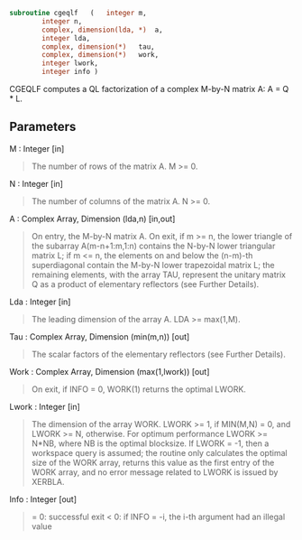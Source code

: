 ```fortran
subroutine cgeqlf	(	integer	m,
		integer	n,
		complex, dimension(lda, *)	a,
		integer	lda,
		complex, dimension(*)	tau,
		complex, dimension(*)	work,
		integer	lwork,
		integer	info )
```

 CGEQLF computes a QL factorization of a complex M-by-N matrix A:
 A = Q * L.

## Parameters
M : Integer [in]
> The number of rows of the matrix A.  M >= 0.

N : Integer [in]
> The number of columns of the matrix A.  N >= 0.

A : Complex Array, Dimension (lda,n) [in,out]
> On entry, the M-by-N matrix A.
> On exit,
> if m >= n, the lower triangle of the subarray
> A(m-n+1:m,1:n) contains the N-by-N lower triangular matrix L;
> if m <= n, the elements on and below the (n-m)-th
> superdiagonal contain the M-by-N lower trapezoidal matrix L;
> the remaining elements, with the array TAU, represent the
> unitary matrix Q as a product of elementary reflectors
> (see Further Details).

Lda : Integer [in]
> The leading dimension of the array A.  LDA >= max(1,M).

Tau : Complex Array, Dimension (min(m,n)) [out]
> The scalar factors of the elementary reflectors (see Further
> Details).

Work : Complex Array, Dimension (max(1,lwork)) [out]
> On exit, if INFO = 0, WORK(1) returns the optimal LWORK.

Lwork : Integer [in]
> The dimension of the array WORK.
> LWORK >= 1, if MIN(M,N) = 0, and LWORK >= N, otherwise.
> For optimum performance LWORK >= N*NB, where NB is
> the optimal blocksize.
> If LWORK = -1, then a workspace query is assumed; the routine
> only calculates the optimal size of the WORK array, returns
> this value as the first entry of the WORK array, and no error
> message related to LWORK is issued by XERBLA.

Info : Integer [out]
> = 0:  successful exit
> < 0:  if INFO = -i, the i-th argument had an illegal value

